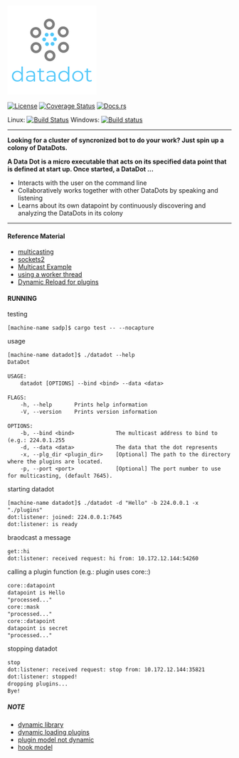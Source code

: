 ![DataDot](./img/datadot.png?raw=true) 

[![License](https://img.shields.io/badge/License-Apache%202.0-blue.svg)](https://opensource.org/licenses/Apache-2.0)
[![Coverage Status](https://coveralls.io/repos/github/dsietz/datadot/badge.svg?branch=master)](https://coveralls.io/github/dsietz/datadot?branch=master)
[![Docs.rs](https://docs.rs/datadot/badge.svg)](https://docs.rs/datadot)

Linux: [![Build Status](https://travis-ci.org/dsietz/datadot.svg?branch=master)](https://travis-ci.org/dsietz/datadot)
Windows: [![Build status](https://ci.appveyor.com/api/projects/status/klevb6aknr6tgohi/branch/master?svg=true)](https://ci.appveyor.com/project/dsietz/datadot/branch/master)


---


__Looking for a cluster of syncronized bot to do your work? Just spin up a colony of DataDots.__<br>

__A Data Dot is a micro executable that acts on its specified data point that is defined at start up. Once started, a DataDot ...__

- Interacts with the user on the command line
- Collaboratively works together with other DataDots by speaking and listening
- Learns about its own datapoint by continuously discovering and analyzing the DataDots in its colony

---

#### Reference Material
- [multicasting](https://bluejekyll.github.io/blog/rust/2018/03/18/multicasting-in-rust.html)
- [sockets2](https://crates.io/crates/socket2)
- [Multicast Example](https://github.com/bluejekyll/multicast-example)
- [using a worker thread](https://matklad.github.io/2018/03/02/stopping-a-rust-worker.html)
- [Dynamic Reload for plugins](https://github.com/emoon/dynamic_reload)

#### RUNNING
testing
```
[machine-name sadp]$ cargo test -- --nocapture
```

usage
```
[machine-name datadot]$ ./datadot --help
DataDot

USAGE:
    datadot [OPTIONS] --bind <bind> --data <data>

FLAGS:
    -h, --help       Prints help information
    -V, --version    Prints version information

OPTIONS:
    -b, --bind <bind>             The multicast address to bind to (e.g.: 224.0.1.255
    -d, --data <data>             The data that the dot represents
    -x, --plg_dir <plugin_dir>    [Optional] The path to the directory where the plugins are located.
    -p, --port <port>             [Optional] The port number to use for multicasting, (default 7645).
```
starting datadot
```
[machine-name datadot]$ ./datadot -d "Hello" -b 224.0.0.1 -x "./plugins"
dot:listener: joined: 224.0.0.1:7645
dot:listener: is ready
```
braodcast a message
```
get::hi
dot:listener: received request: hi from: 10.172.12.144:54260
```
calling a plugin function (e.g.: plugin uses core::)
```
core::datapoint
datapoint is Hello
"processed..."
core::mask
"processed..."
core::datapoint
datapoint is secret
"processed..."
```
stopping datadot
```
stop
dot:listener: received request: stop from: 10.172.12.144:35821
dot:listener: stopped!
dropping plugins...
Bye!
```

##### NOTE
- [dynamic library](https://doc.rust-lang.org/cargo/reference/manifest.html#building-dynamic-or-static-libraries)
- [dynamic loading plugins](https://michael-f-bryan.github.io/rust-ffi-guide/dynamic_loading.html)
- [plugin model not dynamic](https://stackoverflow.com/questions/34968488/is-it-possible-to-make-plugin-extension-hooks-like-wordpress-actions-in-rust)
- [hook model](https://mattgathu.github.io/simple-events-hook-rust/)
